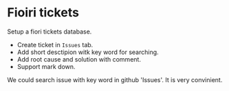 # Fioiri tickets

Setup a fiori tickets database. 

* Create ticket in `Issues` tab.
* Add short desctipion witk key word for searching.
* Add root cause and solution with comment.
* Support mark down.

We could search issue with key word in github 'Issues'. It is very convinient. 
